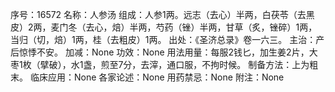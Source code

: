 序号：16572
名称：人参汤
组成：人参1两。远志（去心）半两，白茯苓（去黑皮）2两，麦门冬（去心，焙）半两，芍药（锉）半两，甘草（炙，锉碎）1两，当归（切，焙）1两，桂（去粗皮）1两。
出处：《圣济总录》卷一六三。
主治：产后惊悸不安。
加减：None
功效：None
用法用量：每服2钱匕，加生姜2片，大枣1枚（擘破），水1盏，煎至7分，去滓，通口服，不拘时候。
制备方法：上为粗末。
临床应用：None
各家论述：None
用药禁忌：None
附注：None
